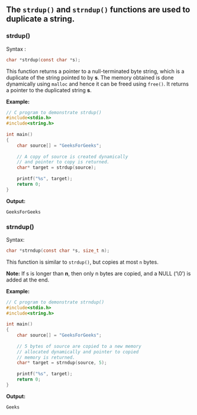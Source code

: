 ## The `strdup()` and `strndup()` functions are used to duplicate a string. 
### strdup()  
Syntax : 
~~~c
char *strdup(const char *s);
~~~
This function returns a pointer to a null-terminated byte string, which is a duplicate of the string pointed to by **s**. The memory obtained is done dynamically using `malloc` and hence it can be 
freed using `free()`. It returns a pointer to the duplicated string **s**.

**Example:**
~~~c
// C program to demonstrate strdup()
#include<stdio.h>
#include<string.h>
 
int main()
{
    char source[] = "GeeksForGeeks";
 
    // A copy of source is created dynamically
    // and pointer to copy is returned.
    char* target = strdup(source); 
 
    printf("%s", target);
    return 0;
}
~~~
**Output:**
~~~
GeeksForGeeks
~~~

### strndup() 
Syntax: 
~~~c
char *strndup(const char *s, size_t n);
~~~
This function is similar to `strdup()`, but copies at most `n` bytes. 

**Note:** If s is longer than **n**, then only n bytes are copied, and a NULL (‘\0’) is added at the end.

**Example:**
~~~c
// C program to demonstrate strndup()
#include<stdio.h>
#include<string.h>
 
int main()
{
    char source[] = "GeeksForGeeks";
 
    // 5 bytes of source are copied to a new memory
    // allocated dynamically and pointer to copied
    // memory is returned.
    char* target = strndup(source, 5);
 
    printf("%s", target);
    return 0;
}
~~~
**Output:**
~~~
Geeks
~~~
